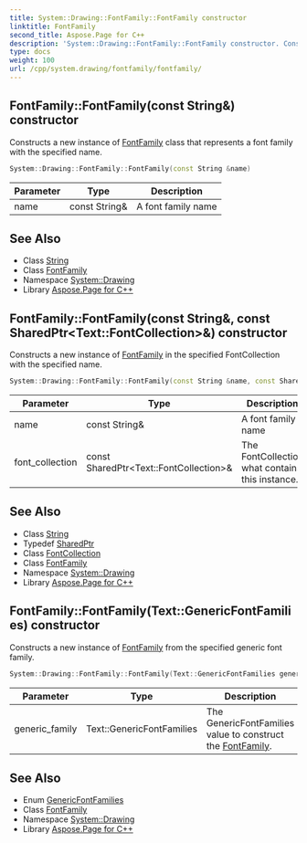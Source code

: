 ```yaml
---
title: System::Drawing::FontFamily::FontFamily constructor
linktitle: FontFamily
second_title: Aspose.Page for C++
description: 'System::Drawing::FontFamily::FontFamily constructor. Constructs a new instance of FontFamily class that represents a font family with the specified name in C++.'
type: docs
weight: 100
url: /cpp/system.drawing/fontfamily/fontfamily/
---
```

## FontFamily::FontFamily(const String\&) constructor


Constructs a new instance of [FontFamily](../) class that represents a font family with the specified name.

```cpp
System::Drawing::FontFamily::FontFamily(const String &name)
```


| Parameter | Type | Description |
| --- | --- | --- |
| name | const String\& | A font family name |

## See Also

* Class [String](../../../system/string/)
* Class [FontFamily](../)
* Namespace [System::Drawing](../../)
* Library [Aspose.Page for C++](../../../)
## FontFamily::FontFamily(const String\&, const SharedPtr\<Text::FontCollection\>\&) constructor


Constructs a new instance of [FontFamily](../) in the specified FontCollection with the specified name.

```cpp
System::Drawing::FontFamily::FontFamily(const String &name, const SharedPtr<Text::FontCollection> &font_collection)
```


| Parameter | Type | Description |
| --- | --- | --- |
| name | const String\& | A font family name |
| font_collection | const SharedPtr\<Text::FontCollection\>\& | The FontCollection what contains this instance. |

## See Also

* Class [String](../../../system/string/)
* Typedef [SharedPtr](../../../system/sharedptr/)
* Class [FontCollection](../../../system.drawing.text/fontcollection/)
* Class [FontFamily](../)
* Namespace [System::Drawing](../../)
* Library [Aspose.Page for C++](../../../)
## FontFamily::FontFamily(Text::GenericFontFamilies) constructor


Constructs a new instance of [FontFamily](../) from the specified generic font family.

```cpp
System::Drawing::FontFamily::FontFamily(Text::GenericFontFamilies generic_family)
```


| Parameter | Type | Description |
| --- | --- | --- |
| generic_family | Text::GenericFontFamilies | The GenericFontFamilies value to construct the [FontFamily](../). |

## See Also

* Enum [GenericFontFamilies](../../../system.drawing.text/genericfontfamilies/)
* Class [FontFamily](../)
* Namespace [System::Drawing](../../)
* Library [Aspose.Page for C++](../../../)
